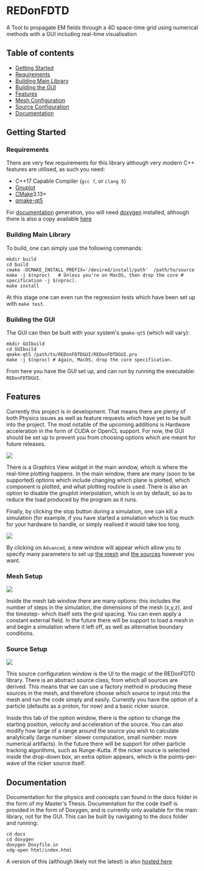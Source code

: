 # REDonFDTD

A Tool to propagate EM fields through a 4D space-time grid using
numerical methods with a GUI including real-time visualisation

## Table of contents
* [Getting Started](#getting-started)
 * [Requirements](#requirements)
 * [Building Main Library](#building-main-library)
 * [Building the GUI](#building-the-gui)
* [Features](#features)
 * [Mesh Configuration](#mesh-setup)
 * [Source Configuration](#source-setup)
* [Documentation](#documentation)

## Getting Started
### Requirements

There are very few requirements for this library although very modern
C++ features are utilised, as such you need:

* C++17 Capable Compiler (`gcc 7`, or `clang 5`)
* [Gnuplot](http://www.gnuplot.info/)
* [CMake](https://cmake.org)3.13+
* [qmake-qt5](https://www.qt.io/)

For [documentation](#documentation) generation, you will need
[doxygen](http://www.doxygen.nl/) installed, although there is also a
copy available [here](https://jamesblack.ddns.net/REDonFDTD)

### Building Main Library
To build, one can simply use the
following commands:

```
mkdir build
cd build
cmake -DCMAKE_INSTALL_PREFIX='/desired/install/path'  /path/to/source
make -j $(nproc)   # Unless you're on MacOS, then drop the core # specification -j $(nproc).
make install
```

At this stage one can even run the regression tests which have been
set up with `make test`.

### Building the GUI
The GUI can then be built with your system's `qmake-qt5` (which will vary):

```
mkdir GUIbuild
cd GUIbuild
qmake-qt5 /path/to/REDonFDTDGUI/REDonFDTDGUI.pro
make -j $(nproc) # Again, MacOS, drop the core specification.
```

From here you have the GUI set up, and can run by running the executable: `REDonFDTDGUI`.

## Features

Currently this project is in development. That means there are plenty
of both Physics issues as well as feature requests which have yet to
be built into the project. The most notable of the upcoming additions
is Hardware acceleration in the form of CUDA or OpenCL support. For
now, the GUI should be set up to prevent you from choosing options
which are meant for future releases.

![](images/mainwindow.png)

There is a Graphics View widget in the main window, which is where the
real-time plotting happens. In the main window, there are many (soon
to be supported) options which include changing which plane is
plotted, which component is plotted, and what plotting routine is
used. There is also an option to disable the gnuplot interpolation,
which is on by default, so as to reduce the load produced by the
program as it runs.

Finally, by clicking the stop button during a simulation, one can kill
a simulation (for example, if you have started a simulation which is
too much for your hardware to handle, or simply realised it would take
too long.

![](images/simStopped.png)

By clicking on `Advanced`, a new window will appear which allow you to
specify many parameters to set up [the mesh](#mesh-setup) and [the
sources](source-setup) however you want.

### Mesh Setup
![](images/meshconfig.png)

Inside the mesh tab window there are many options: this includes the
number of steps in the simulation, the dimensions of the mesh (x,y,z),
and the timestep- which itself sets the grid spacing. You can even
apply a constant external field. In the future there will be support
to load a mesh in and begin a simulation where it left off, as well as
alternative boundary conditions.

### Source Setup
![](images/sourceconfig.png)

This source configuration window is the UI to the magic of the
REDonFDTD library. There is an abstract source class, from which all
sources are derived. This means that we can use a factory method in
producing these sources in the mesh, and therefore choose which source
to input into the mesh and run the code simply and easily. Currently
you have the option of a particle (defaults as a proton, for now) and
a basic ricker source.

Inside this tab of the option window, there is the option to change
the starting position, velocity and acceleration of the source. You
can also modify how large of a range around the source you wish to
calculate analytically (large number: slower computation, small
number: more numerical artifacts). In the future there will be support
for other particle tracking algorithms, such as Runge-Kutta. If the
ricker source is selected inside the drop-down box, an extra option
appears, which is the points-per-wave of the ricker source itself.


## Documentation

Documentation for the physics and concepts can found in the docs
folder in the form of my Master's Thesis. Documentation for the code
itself is provided in the form of Doxygen, and is currently only
available for the main library, not for the GUI. This can be built by
navigating to the docs folder and running:

```
cd docs
cd doxygen
doxygen Doxyfile.in
xdg-open html/index.html
```

A version of this (although likely not the latest) is also [hosted
here](https://jamesblack.ddns.net/REDonFDTD)